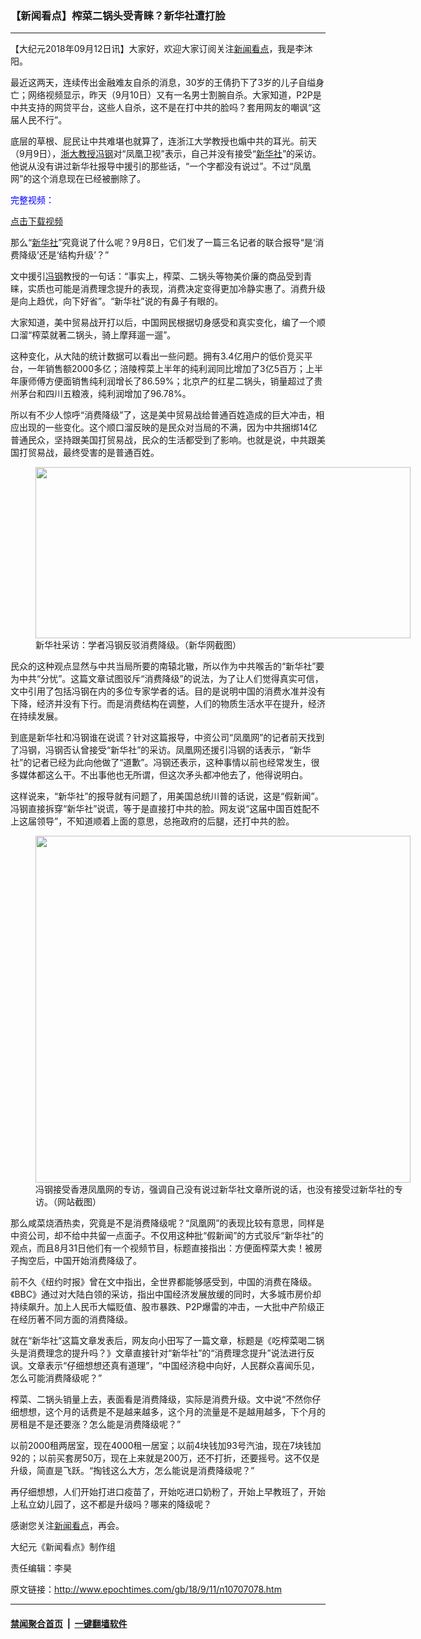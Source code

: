 ### 【新闻看点】榨菜二锅头受青睐？新华社遭打脸
------------------------

<p>【大纪元2018年09月12日讯】大家好，欢迎大家订阅关注<a href="http://www.epochtimes.com/gb/tag/%E6%96%B0%E9%97%BB%E7%9C%8B%E7%82%B9.html">新闻看点</a>，我是李沐阳。</p>
<p>最近这两天，连续传出金融难友自杀的消息，30岁的王倩扔下了3岁的儿子自缢身亡；网络视频显示，昨天（9月10日）又有一名男士割腕自杀。大家知道，P2P是中共支持的网贷平台，这些人自杀，这不是在打中共的脸吗？套用网友的嘲讽“这届人民不行”。</p>
<p>底层的草根、屁民让中共难堪也就算了，连浙江大学教授也煽中共的耳光。前天（9月9日），<a href="http://www.epochtimes.com/gb/tag/%E6%B5%99%E5%A4%A7%E6%95%99%E6%8E%88.html">浙大教授</a><a href="http://www.epochtimes.com/gb/tag/%E5%86%AF%E9%92%A2.html">冯钢</a>对“凤凰卫视”表示，自己并没有接受“<a href="http://www.epochtimes.com/gb/tag/%E6%96%B0%E5%8D%8E%E7%A4%BE.html">新华社</a>”的采访。他说从没有讲过新华社报导中援引的那些话，“一个字都没有说过”。不过“凤凰网”的这个消息现在已经被删除了。</p>
<p><span style="color: #0000ff;">完整视频：</span></p>
<p style="text-align: center;"><div class="video_fit_container"><script data-ratio="56.25%" src="//www.youmaker.com/2018/0911/7ff03556-730b-4d03-430e-5137eac16d68?r=16x9&amp;s=1920x1080&cat=ncid1247351&api=2&url=http%3A%2F%2Fwww.epochtimes.com%2Fgb%2F18%2F9%2F11%2Fn10707078.htm"></script></div></p>
<p><a href="https://vs.ntd.tv/2018/0911/7ff03556-730b-4d03-430e-5137eac16d68/video_1080p.mp4">点击下载视频</a></p>
<p>那么“<a href="http://www.epochtimes.com/gb/tag/%E6%96%B0%E5%8D%8E%E7%A4%BE.html">新华社</a>”究竟说了什么呢？9月8日，它们发了一篇三名记者的联合报导“是‘消费降级’还是‘结构升级’？”</p>
<p>文中援引<a href="http://www.epochtimes.com/gb/tag/%E5%86%AF%E9%92%A2.html">冯钢</a>教授的一句话：“事实上，榨菜、二锅头等物美价廉的商品受到青睐，实质也可能是消费理念提升的表现，消费决定变得更加冷静实惠了。消费升级是向上趋优，向下好省”。“新华社”说的有鼻子有眼的。</p>
<p>大家知道，美中贸易战开打以后，中国网民根据切身感受和真实变化，编了一个顺口溜“榨菜就著二锅头，骑上摩拜遛一遛”。</p>
<p>这种变化，从大陆的统计数据可以看出一些问题。拥有3.4亿用户的低价竞买平台，一年销售额2000多亿；涪陵榨菜上半年的纯利润同比增加了3亿5百万；上半年康师傅方便面销售纯利润增长了86.59%；北京产的红星二锅头，销量超过了贵州茅台和四川五粮液，纯利润增加了96.78%。</p>
<p>所以有不少人惊呼“消费降级”了，这是美中贸易战给普通百姓造成的巨大冲击，相应出现的一些变化。这个顺口溜反映的是民众对当局的不满，因为中共捆绑14亿普通民众，坚持跟美国打贸易战，民众的生活都受到了影响。也就是说，中共跟美国打贸易战，最终受害的是普通百姓。</p>
<figure id="attachment_10707215" style="width: 600px" class="wp-caption alignnone"><a href="http://i.epochtimes.com/assets/uploads/2018/09/ss1-600x274-1.jpg"><img class="size-large wp-image-10707215" src="http://i.epochtimes.com/assets/uploads/2018/09/ss1-600x274-1-600x274.jpg" alt="" width="600" height="274" /></a><figcaption class="wp-caption-text">新华社采访：学者冯钢反驳消费降级。（新华网截图）</figcaption></figure>
<p>民众的这种观点显然与中共当局所要的南辕北辙，所以作为中共喉舌的“新华社”要为中共“分忧”。这篇文章试图驳斥“消费降级”的说法，为了让人们觉得真实可信，文中引用了包括冯钢在内的多位专家学者的话。目的是说明中国的消费水准并没有下降，经济并没有下行。而是消费结构在调整，人们的物质生活水平在提升，经济在持续发展。</p>
<p>到底是新华社和冯钢谁在说谎？针对这篇报导，中资公司“凤凰网”的记者前天找到了冯钢，冯钢否认曾接受“新华社”的采访。凤凰网还援引冯钢的话表示，“新华社”的记者已经为此向他做了“道歉”。冯钢还表示，这种事情以前也经常发生，很多媒体都这么干。不出事他也无所谓，但这次矛头都冲他去了，他得说明白。</p>
<p>这样说来，“新华社”的报导就有问题了，用美国总统川普的话说，这是“假新闻”。冯钢直接拆穿“新华社”说谎，等于是直接打中共的脸。网友说“这届中国百姓配不上这届领导”，不知道顺着上面的意思，总拖政府的后腿，还打中共的脸。</p>
<figure id="attachment_10707212" style="width: 600px" class="wp-caption aligncenter"><a href="http://i.epochtimes.com/assets/uploads/2018/09/aa-1-600x555-1.jpg"><img class="size-large wp-image-10707212" src="http://i.epochtimes.com/assets/uploads/2018/09/aa-1-600x555-1-600x555.jpg" alt="" width="600" height="555" /></a><figcaption class="wp-caption-text">冯钢接受香港凤凰网的专访，强调自己没有说过新华社文章所说的话，也没有接受过新华社的专访。（网站截图）</figcaption></figure>
<p>那么咸菜烧酒热卖，究竟是不是消费降级呢？“凤凰网”的表现比较有意思，同样是中资公司，却不给中共留一点面子。不仅用这种批“假新闻”的方式驳斥“新华社”的观点，而且8月31日他们有一个视频节目，标题直接指出：方便面榨菜大卖！被房子掏空后，中国开始消费降级了。</p>
<p>前不久《纽约时报》曾在文中指出，全世界都能够感受到，中国的消费在降级。《BBC》通过对大陆白领的采访，指出中国经济发展放缓的同时，大多城市房价却持续飙升。加上人民币大幅贬值、股市暴跌、P2P爆雷的冲击，一大批中产阶级正在经历著不同方面的消费降级。</p>
<p>就在“新华社”这篇文章发表后，网友向小田写了一篇文章，标题是《吃榨菜喝二锅头是消费理念的提升吗？》文章直接针对“新华社”的“消费理念提升”说法进行反讽。文章表示“仔细想想还真有道理”，“中国经济稳中向好，人民群众喜闻乐见，怎么可能消费降级呢？”</p>
<p>榨菜、二锅头销量上去，表面看是消费降级，实际是消费升级。文中说“不然你仔细想想，这个月的话费是不是越来越多，这个月的流量是不是越用越多，下个月的房租是不是还要涨？怎么能是消费降级呢？”</p>
<p>以前2000租两居室，现在4000租一居室；以前4块钱加93号汽油，现在7块钱加92的；以前买套房50万，现在上来就是200万，还不打折，还要摇号。这不仅是升级，简直是飞跃。“掏钱这么大方，怎么能说是消费降级呢？”</p>
<p>再仔细想想，人们开始打进口疫苗了，开始吃进口奶粉了，开始上早教班了，开始上私立幼儿园了，这不都是升级吗？哪来的降级呢？</p>
<p>感谢您关注<a href="http://www.epochtimes.com/gb/tag/%E6%96%B0%E9%97%BB%E7%9C%8B%E7%82%B9.html">新闻看点</a>，再会。</p>
<p>大纪元《新闻看点》制作组</p>
<p>责任编辑：李昊</p>

原文链接：http://www.epochtimes.com/gb/18/9/11/n10707078.htm


------------------------
#### [禁闻聚合首页](https://github.com/gfw-breaker/banned-news/blob/master/README.md) &nbsp;|&nbsp;  [一键翻墙软件](https://github.com/gfw-breaker/nogfw/blob/master/README.md)